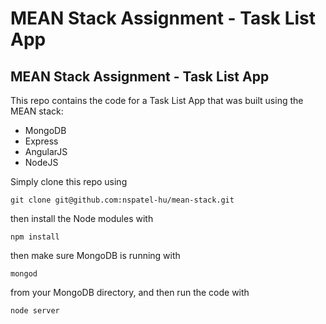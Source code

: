 # MEAN Stack Assignment - Task List App
<h2>MEAN Stack Assignment - Task List App</h2>

This repo contains the code for a Task List App that was built using the MEAN stack:

<ul>
<li>MongoDB</li>
<li>Express</li>
<li>AngularJS</li>
<li>NodeJS</li>
</ul>

Simply clone this repo using 

    git clone git@github.com:nspatel-hu/mean-stack.git

then install the Node modules with

    npm install

then make sure MongoDB is running with

    mongod

from your MongoDB directory, and then run the code with 

    node server
